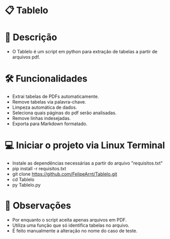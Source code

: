 # 📋 Tablelo 

# 📌 Descrição
 - O Tablelo é um script em python para extração de tabelas a partir de arquivos pdf. 

# 🛠 Funcionalidades
 - Extrai tabelas de PDFs automaticamente.
 - Remove tabelas via palavra-chave.
 - Limpeza automática de dados.
 - Seleciona quais páginas do pdf serão analisadas.
 - Remove linhas indesejadas.
 - Exporta para Markdown formatado.

# 💻 Iniciar o projeto via Linux Terminal
- Instale as dependências necessárias a partir do arquivo "requisitos.txt"
- pip install -r requisitos.txt
- git clone https://github.com/FelipeArnt/Tablelo.git
- cd Tablelo
- py Tablelo.py
  
# 🛑 Observações
 - Por enquanto o script aceita apenas arquivos em PDF.
 - Utiliza uma função que só identifica tabelas no arquivo.
 - É feito manualmente a alteração no nome do caso de teste.
 

